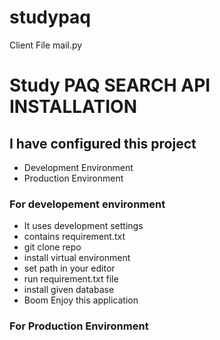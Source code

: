# studypaq
Client File mail.py
# Study PAQ SEARCH API INSTALLATION

## I have configured this project 

- Development Environment
- Production Environment

### For developement environment 

- It uses development settings
- contains requirement.txt 
- git clone repo
- install virtual environment
- set path in your editor
- run requirement.txt file
- install given database
- Boom Enjoy this application

### For Production Environment